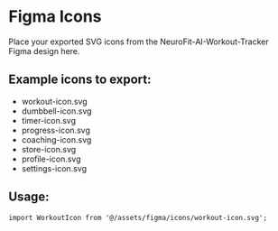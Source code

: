 # Figma Icons

Place your exported SVG icons from the NeuroFit-AI-Workout-Tracker Figma design here.

## Example icons to export:
- workout-icon.svg
- dumbbell-icon.svg
- timer-icon.svg
- progress-icon.svg
- coaching-icon.svg
- store-icon.svg
- profile-icon.svg
- settings-icon.svg

## Usage:
```tsx
import WorkoutIcon from '@/assets/figma/icons/workout-icon.svg';
```